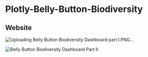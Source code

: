 # Plotly-Belly-Button-Biodiversity

## Website

![Uploading Belly Button Biodiversity Dashboard part I.PNG…]()

![Belly Button Biodiversity Dashboard Part II](https://user-images.githubusercontent.com/101952961/188505764-f228052f-2fdf-42e2-9c92-03909854575e.PNG)
